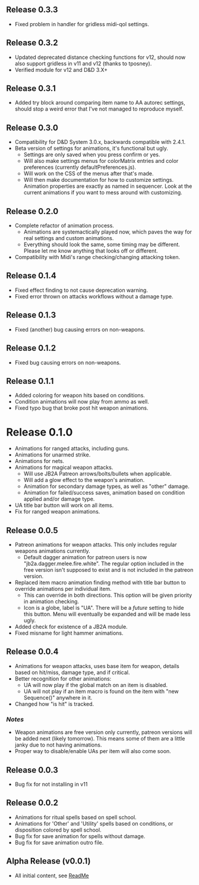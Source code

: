 ## Release 0.3.3
- Fixed problem in handler for gridless midi-qol settings.
  
## Release 0.3.2
- Updated deprecated distance checking functions for v12, should now also support gridless in v11 and v12 (thanks to tposney).
- Verified module for v12 and D&D 3.X+
  
## Release 0.3.1
- Added try block around comparing item name to AA autorec settings, should stop a weird error that I've not managed to reproduce myself.
  
## Release 0.3.0
- Compatibility for D&D System 3.0.x, backwards compatible with 2.4.1.
- Beta version of settings for animations, it's functional but ugly.
  - Settings are only saved when you press confirm or yes.
  - Will also make settings menus for colorMatrix entries and color preferences (currently defaultPreferences.js).
  - Will work on the CSS of the menus after that's made.
  - Will then make documentation for how to customize settings. Animation properties are exactly as named in sequencer. Look at the current animations if you want to mess around with customizing.
  
## Release 0.2.0
- Complete refactor of animation process. 
  - Animations are systemactically played now, which paves the way for real settings and custom animations. 
  - Everything should look the same, some timing may be different. Please let me know anything that looks off or different.
- Compatibility with Midi's range checking/changing attacking token.
  
## Release 0.1.4
- Fixed effect finding to not cause deprecation warning.
- Fixed error thrown on attacks workflows without a damage type.
  
## Release 0.1.3
- Fixed (another) bug causing errors on non-weapons.
  
## Release 0.1.2
- Fixed bug causing errors on non-weapons.
  
## Release 0.1.1
- Added coloring for weapon hits based on conditions.
- Condition animations will now play from ammo as well.
- Fixed typo bug that broke post hit weapon animations.
  
# Release 0.1.0
- Animations for ranged attacks, including guns.
- Animations for unarmed strike.
- Animations for nets.
- Animations for magical weapon attacks.
  - Will use JB2A Patreon arrows/bolts/bullets when applicable.
  - Will add a glow effect to the weapon's animation.
  - Animation for secondary damage types, as well as "other" damage.
  - Animation for failed/success saves, animation based on condition applied and/or damage type.
- UA title bar button will work on all items.
- Fix for ranged weapon animations.
  
## Release 0.0.5
- Patreon animations for weapon attacks. This only includes regular weapons animations currently.
  - Default dagger animation for patreon users is now "jb2a.dagger.melee.fire.white". The regular option included in the free version isn't supposed to exist and is not included in the patreon version.
- Replaced item macro animation finding method with title bar button to override animations per individual item.
  - This can override in both directions. This option will be given priority in animation checking.
  - Icon is a globe, label is "UA". There will be a *future* setting to hide this button. Menu will eventually be expanded and will be made less ugly.
- Added check for existence of a JB2A module.
- Fixed misname for light hammer animations.
  
## Release 0.0.4
- Animations for weapon attacks, uses base item for weapon, details based on hit/miss, damage type, and if critical.
- Better recognition for other animations: 
  - UA will now play if the global match on an item is disabled.
  - UA will not play if an item macro is found on the item with "new Sequence()" anywhere in it.
- Changed how "is hit" is tracked.
### *Notes*
- Weapon animations are free version only currently, patreon versions will be added next (likely tomorrow). This means some of them are a little janky due to not having animations.
- Proper way to disable/enable UAs per item will also come soon.
  
## Release 0.0.3
- Bug fix for not installing in v11

## Release 0.0.2
- Animations for ritual spells based on spell school.
- Animations for 'Other' and 'Utility' spells based on conditions, or disposition colored by spell school.
- Bug fix for save animation for spells without damage.
- Bug fix for save animation outro file.
  
## Alpha Release (v0.0.1)
- All initial content, see [ReadMe](README.md)

